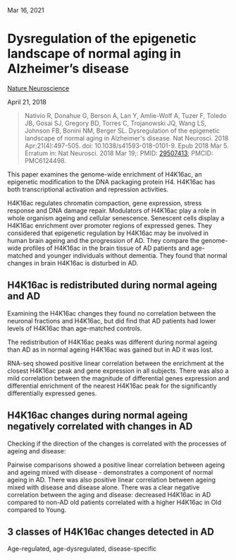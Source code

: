 Mar 16, 2021

# Dysregulation of the epigenetic landscape of normal aging in Alzheimer’s disease

[Nature Neuroscience](https://www.nature.com/articles/s41593-018-0101-9)

April 21, 2018

> Nativio R, Donahue G, Berson A, Lan Y, Amlie-Wolf A, Tuzer F, Toledo JB, Gosai
> SJ, Gregory BD, Torres C, Trojanowski JQ, Wang LS, Johnson FB, Bonini NM,
> Berger SL. Dysregulation of the epigenetic landscape of normal aging in
> Alzheimer's disease. Nat Neurosci. 2018 Apr;21(4):497-505. doi:
> 10.1038/s41593-018-0101-9. Epub 2018 Mar 5. Erratum in: Nat Neurosci. 2018 Mar
> 19;: PMID: [29507413](https://pubmed.ncbi.nlm.nih.gov/29507413); PMCID: PMC6124498.

This paper examines the genome-wide enrichment of H4K16ac, an epigenetic
modification to the DNA packaging protein H4. H4K16ac has both transcriptional
activation and repression activities.

H4K16ac regulates chromatin compaction, gene expression, stress response and DNA
damage repair. Modulators of H4K16ac play a role in whole organism ageing and
cellular senescence. Senescent cells display a H4K16ac enrichment over promoter
regions of expressed genes. They considered that epigenetic regulation by
H4K16ac may be involved in human brain ageing and the progression of AD. They
compare the genome-wide profiles of H4K16ac in the brain tissue of AD patients
and age-matched and younger individuals without dementia. They found that normal
changes in brain H4K16ac is disturbed in AD.

## H4K16ac is redistributed during normal ageing and AD

Examining the H4K16ac changes they found no correlation between the neuronal
fractions and H4K16ac, but did find that AD patients had lower levels of H4K16ac
than age-matched controls.

The redistribution of H4K16ac peaks was different during normal ageing than AD
as in normal ageing H4K16ac was gained but in AD it was lost.

RNA-seq showed positive linear correlation between the enrichment at the closest
H4K16ac peak and gene expression in all subjects. There was also a mild
correlation between the magnitude of differential genes expression and
differential enrichment of the nearest H4K16ac peak for the significantly
differentially expressed genes.

## H4K16ac changes during normal ageing negatively correlated with changes in AD

Checking if the direction of the changes is correlated with the processes of
ageing and disease:

Pairwise comparisons showed a positive linear correlation between ageing and
ageing mixed with disease - demonstrates a component of normal ageing in AD.
There was also positive linear correlation between ageing mixed with disease and
disease alone. There was a clear negative correlation between the aging and
disease: decreased H4K16ac in AD compared to non-AD old patients correlated with
a higher H4K16ac in Old compared to Young.

## 3 classes of H4K16ac changes detected in AD

Age-regulated, age-dysregulated, disease-specific
